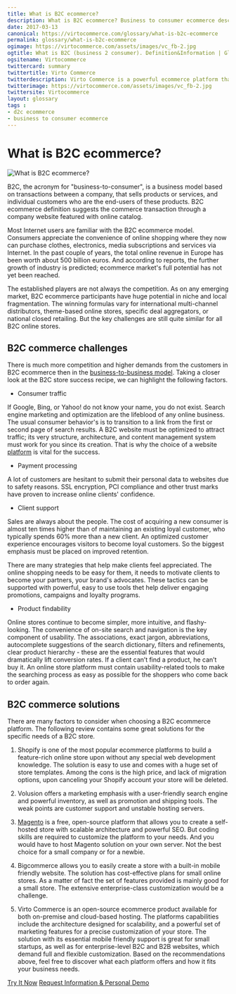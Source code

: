 ```yaml
--- 
title: What is B2C ecommerce?
description: What is B2C ecommerce? Business to consumer ecommerce description
date: 2017-03-13 
canonical: https://virtocommerce.com/glossary/what-is-b2c-ecommerce 
permalink: glossary/what-is-b2c-ecommerce
ogimage: https://virtocommerce.com/assets/images/vc_fb-2.jpg
ogtitle: What is B2C (business 2 consumer). Definition&Information | Glossary Virto Commerce.
ogsitename: Virtocommerce
twittercard: summary
twittertitle: Virto Commerce
twitterdescription: Virto Commerce is a powerful ecommerce platform that includes everything you need to create an online store and sell online. Try it free with Free Community License
twitterimage: https://virtocommerce.com/assets/images/vc_fb-2.jpg
twittersite: Virtocommerce
layout: glossary
tags :
- d2c ecommerce
- business to consumer ecommerce
---
```

<div class="business-cnt">
    <div class="head __cart">
        <h1 class="title">What is B2C ecommerce?</h1>
    </div>
    <img alt="What is B2C ecommerce?" src="assets/images/what-is-b2c-ecommerce.jpg"/>
    <p class="text">B2C, the acronym for "business-to-consumer", is a business model based on transactions between a company, that sells products or services, and individual customers who are the end-users of these products. B2C ecommerce definition suggests the commerce transaction through a company website featured with online catalog.
    </p>
    <p class="text">Most Internet users are familiar with the B2C ecommerce model. Consumers appreciate the convenience of online shopping where they now can purchase
        clothes, electronics, media subscriptions and services via Internet. In the past couple of years,
        the total online revenue in Europe has been worth about 500 billion euros. And according to reports, the further growth
        of industry is predicted; ecommerce market's full potential has not yet been reached.
    </p>
    <p class="text">
        The established players are not always the competition. As on any emerging market, B2C ecommerce participants have
        huge potential in niche and local fragmentation. The winning formulas vary for international multi-channel distributors,
        theme-based online stores, specific deal aggregators, or national closed retailing. But the key challenges are still quite similar for all B2C
        online stores.
    </p>
    <h2>B2C commerce challenges</h2>
    <p class="text">
        There is much more competition and higher demands from the customers in B2C ecommerce then in the <a href="{{ '/glossary/what-is-b2b-ecommerce' | absolute_url }}">business-to-business model</a>. Taking a closer look at the B2C store success recipe, we can highlight the following factors.
    </p>
    <ul>
        <li>Consumer traffic</li>
    </ul>
    <p class="text">
        If Google, Bing, or Yahoo! do not know your name, you do not exist. Search engine marketing and optimization are the lifeblood of any online business. The usual consumer behavior's is to transition to a link from the first or second page of search results. A B2C website must be optimized to attract traffic; its very structure, architecture, and content management system must work for you since its creation. That is why the choice of a website <a href="{{ '/glossary/best-ecommerce-platforms' | absolute_url }}">platform</a> is vital for the success.
    </p>
    <ul>
        <li> Payment processing </li>
    </ul>
    <p class="text">
        A lot of customers are hesitant to submit their personal data to websites due to safety reasons. SSL encryption, PCI compliance
        and other trust marks have proven to increase online clients' confidence.
    </p>
    <ul>
        <li> Client support</li>
    </ul>
    <p class="text">
        Sales are always about the people. The cost of acquiring a new consumer is almost ten times higher than of maintaining an existing loyal customer, who typically spends 60% more than a new client. An optimized customer experience encourages visitors to become loyal customers. So the biggest emphasis must be placed on improved retention.
    </p>
    <p class="text">
        There are many strategies that help make clients feel appreciated. The online shopping needs to be easy for them, it needs to motivate clients to become your partners, your brand's advocates. These tactics can be supported with powerful, easy to use tools thet help deliver engaging promotions, campaigns and loyalty programs.
    </p>
    <ul>
        <li>Product findability</li>
    </ul>
    <p class="text">
        Online stores continue to become simpler, more intuitive, and flashy-looking. The convenience of on-site search and navigation is the key component of usability.
        The associations, exact jargon, abbreviations, autocomplete suggestions of the search dictionary, filters and
        refinements, clear product hierarchy - these are the essential features that would dramatically lift conversion rates. If
        a client can’t find a product, he can’t buy it. An online store platform must contain usability-related
        tools to make the searching process as easy as possible for the shoppers who come back to order again.
    </p>
    <h2>B2C commerce solutions</h2>
    <p class="text">
        There are many factors to consider when choosing a B2C ecommerce platform. The following review contains some great solutions for the specific needs of a B2C store.
    </p>
    <ol class="text">
        <li>
            <p>
                Shopify is one of the most popular ecommerce platforms to build a feature-rich online store upon without any special
                web development knowledge. The solution is easy to use and comes with a huge set of store templates. Among the cons
                is the high price, and lack of migration options, upon canceling your Shopify account your store will be deleted.
            </p>
        </li>
        <li>
            <p>
                Volusion offers a marketing emphasis with a user-friendly search engine and powerful inventory, as well as promotion
                and shipping tools. The weak points are customer support and unstable hosting servers.
            </p>
        </li>
        <li>
            <p>
                <a href="{{ '/glossary/magento-alternatives' | absolute_url }}">Magento</a> is a free, open-source platform that allows you to create a self-hosted store with scalable architecture
                and powerful SEO. But coding skills are required to customize the platform to your needs. And you would have
                to host Magento solution on your own server. Not the best choice for a small company or for a newbie.
            </p>
        </li>
        <li>
            <p>
                Bigcommerce allows you to easily create a store with a built-in mobile friendly website. The solution has cost-effective
                plans for small online stores. As a matter of fact the set of features provided is mainly good for a small store.
                The extensive enterprise-class customization would be a challenge.
            </p>
        </li>
        <li>
            <p>
                Virto Commerce is an open-source ecommerce product available for both on-premise and cloud-based hosting. The
                platforms capabilities include the architecture designed for scalability, and a powerful set of marketing
                features for a precise customization of your store. The solution with its essential mobile friendly support is great for small startups, as well as for enterprise-level B2C and B2B websites, which demand full and flexible customization.
                Based on the recommendations above, feel free to discover what each platform offers and how it fits your
                business needs.
            </p>
        </li>
    </ol>
    <div class="buttons">
        <a class="button fill" href="/try-now">Try It Now</a>
        <a class="button fill" href="/contact-us">Request Information &amp; Personal Demo</a>
    </div>
</div>
